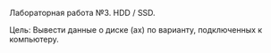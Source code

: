 Лабораторная работа №3. HDD / SSD.

Цель: Вывести данные о диске (ах) по варианту, подключенных к компьютеру.
